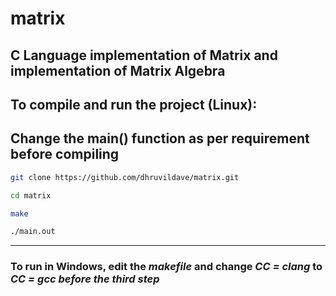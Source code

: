 # matrix
C Language implementation of Matrix and implementation of Matrix Algebra
---

## To compile and run the project (Linux):

## Change the main() function as per requirement before compiling

```bash
git clone https://github.com/dhruvildave/matrix.git
```

```bash
cd matrix
```

```bash
make
```

```bash
./main.out
```
---

### To run in Windows, edit the *makefile* and change *CC = clang* to *CC = gcc before the third step*
